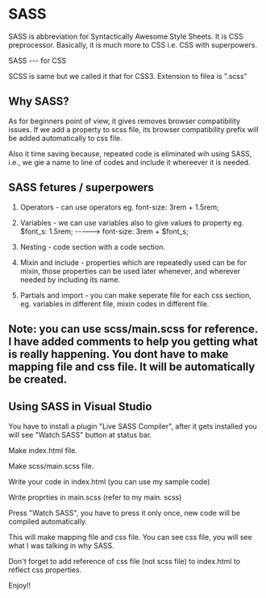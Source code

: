 # SASS 

SASS is abbreviation for Syntactically Awesome Style Sheets. It is CSS preprocessor. Basically, it is much more to CSS i.e. CSS with superpowers.

SASS --- for CSS

SCSS is same but we called it that for CSS3. Extension to filea is ".scss"

## Why SASS?

As for beginners point of view, it gives removes browser compatibility issues. If we add a property to scss file, its browser compatibility prefix will be added automatically to css file.

Also it time saving because, repeated code is eliminated wih using SASS, i.e., we gie a name to line of codes and include it whereever it is needed.

## SASS fetures / superpowers
 
1. Operators  - can use operators eg. font-size: 3rem + 1.5rem;

2. Variables  - we can use variables also to give values to property eg. $font_s: 1.5rem; -----> font-size: 3rem + $font_s;

3. Nesting  - code section with a code section.

4. Mixin and include - properties which are repeatedly used can be for mixin, those properties can be used later whenever, and wherever needed by including its name. 

5. Partials and import - you can make seperate file for each css section, eg. variables in different file, mixin codes in different file.

## Note: you can use scss/main.scss for reference. I have added comments to help you getting what is really happening. You dont have to make mapping file and css file. It will be automatically be created.

## Using SASS in Visual Studio

You have to install a plugin "Live SASS Compiler", after it gets installed you will see "Watch SASS" button at status bar.

Make index.html file.

Make scss/main.scss file.

Write your code in index.html (you can use my sample code)

Write proprties in main.scss (refer to my main. scss)

Press "Watch SASS", you have to press it only once, new code will be compiled automatically. 

This will make mapping file and css file. You can see css file, you will see what I was talking in why SASS.

Don't forget to add reference of css file (not scss file) to index.html to reflect css properties.

Enjoy!!
